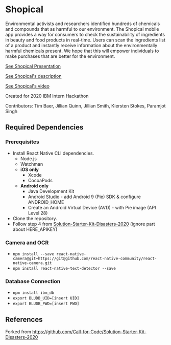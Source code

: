 # Shopical
Environmental activists and researchers identified hundreds of chemicals and compounds that as harmful to our environment. The Shopical mobile app provides a way for consumers to check the sustainability of ingredients in beauty and food products in real-time. Users can scan the ingredients list of a product and instantly receive information about the environmentally harmful chemicals present. We hope that this will empower individuals to make purchases that are better for the environment.

[See Shopical Presentation](https://ibm.box.com/s/o6yk11vvygo4jrz1r2df77imsedqvk2m)

[See Shopical's description](https://ibm.box.com/s/nhg7sb8o8wdp5vygpb1x7htdm7mpx61k)

[See Shopical's video](https://drive.google.com/drive/folders/1-t78_cx31rg3GRFZW2BSLifxNPXRNkp5)

Created for 2020 IBM Intern Hackathon

Contributors: Tim Baer, Jillian Quinn, Jillian Smith, Kiersten Stokes, Paramjot Singh

## Required Dependencies

### Prerequisites
* Install React Native CLI dependencies.
  * Node.js
  * Watchman
  * **iOS only**
    * Xcode
    * CocoaPods
  * **Android only**
    * Java Development Kit
    * Android Studio - add Android 9 (Pie) SDK & configure ANDROID_HOME
    * Create an Android Virtual Device (AVD) - with Pie image (API Level 28)
* Clone the repository.
* Follow step 4 from [Solution-Starter-Kit-Disasters-2020](https://github.com/Call-for-Code/Solution-Starter-Kit-Disasters-2020) (ignore part about HERE_APIKEY)

### Camera and OCR
* `npm install --save react-native-camera@git+https://git@github.com/react-native-community/react-native-camera.git`
* `npm install react-native-text-detector --save`

### Database Connection
* `npm install ibm_db`
* `export BLUDB_UID=[insert UID]`
* `export BLUDB_PWD=[insert PWD]`

## References
Forked from https://github.com/Call-for-Code/Solution-Starter-Kit-Disasters-2020
